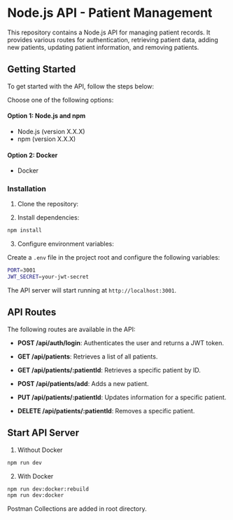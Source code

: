 # Node.js API - Patient Management

This repository contains a Node.js API for managing patient records. It provides various routes for authentication, retrieving patient data, adding new patients, updating patient information, and removing patients.

## Getting Started

To get started with the API, follow the steps below:

Choose one of the following options:

#### Option 1: Node.js and npm

- Node.js (version X.X.X)
- npm (version X.X.X)

#### Option 2: Docker

- Docker

### Installation

1. Clone the repository:

2. Install dependencies:
```bash
npm install
```

3. Configure environment variables:

Create a `.env` file in the project root and configure the following variables:
```bash
PORT=3001
JWT_SECRET=your-jwt-secret
```

The API server will start running at `http://localhost:3001`.

## API Routes

The following routes are available in the API:

- **POST /api/auth/login**: Authenticates the user and returns a JWT token.

- **GET /api/patients**: Retrieves a list of all patients.

- **GET /api/patients/:patientId**: Retrieves a specific patient by ID.

- **POST /api/patients/add**: Adds a new patient.

- **PUT /api/patients/:patientId**: Updates information for a specific patient.

- **DELETE /api/patients/:patientId**: Removes a specific patient.


## Start API Server

1. Without Docker
```bash
npm run dev
```

2. With Docker
```bash
npm run dev:docker:rebuild
npm run dev:docker
```

Postman Collections are added in root directory.
